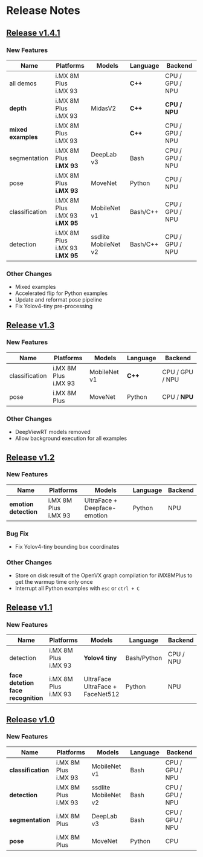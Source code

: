 # Release Notes

## [Release v1.4.1](https://github.com/nxp-imx/nxp-nnstreamer-examples/tree/v1.4.1)

### New Features

| Name           | Platforms                     | Models     | Language | Backend         |
|----------------|-------------------------------|------------|----------|-----------------|
| all demos      | i.MX 8M Plus <br> i.MX 93     |            | **C++**  | CPU / GPU / NPU |
| **depth**      | i.MX 8M Plus <br> i.MX 93     | MidasV2    |  **C++** | **CPU / NPU**   |
| **mixed examples** | i.MX 8M Plus <br> i.MX 93 |            | **C++**  | CPU / GPU / NPU |
| segmentation   | i.MX 8M Plus <br> **i.MX 93** | DeepLab v3 | Bash     | CPU / GPU / NPU |
| pose           | i.MX 8M Plus <br> **i.MX 93** | MoveNet    | Python   | CPU / NPU       |
| classification | i.MX 8M Plus <br> i.MX 93 <br> **i.MX 95** | MobileNet v1         | Bash/C++     | CPU / GPU / NPU |
| detection      | i.MX 8M Plus <br> i.MX 93 <br> **i.MX 95** | ssdlite MobileNet v2 | Bash/C++     | CPU / GPU / NPU |

### Other Changes
- Mixed examples 
- Accelerated flip for Python examples
- Update and reformat pose pipeline
- Fix Yolov4-tiny pre-processing

## [Release v1.3](https://github.com/nxp-imx/nxp-nnstreamer-examples/tree/v1.3)

### New Features

| Name           | Platforms                 | Models       | Language | Backend         |
|----------------|---------------------------|--------------|----------|-----------------|
| classification | i.MX 8M Plus <br> i.MX 93 | MobileNet v1 | **C++**  | CPU / GPU / NPU |
| pose           | i.MX 8M Plus              | MoveNet      | Python   | CPU / **NPU**   |

### Other Changes
- DeepViewRT models removed
- Allow background execution for all examples

## [Release v1.2](https://github.com/nxp-imx/nxp-nnstreamer-examples/tree/v1.2)

### New Features

| Name                  | Platforms                 | Models                       | Language | Backend |
|-----------------------|---------------------------|------------------------------|----------|---------|
| **emotion detection** | i.MX 8M Plus <br> i.MX 93 | UltraFace + Deepface-emotion | Python   | NPU     |

### Bug Fix
- Fix Yolov4-tiny bounding box coordinates

### Other Changes
- Store on disk result of the OpenVX graph compilation for iMX8MPlus to get the warmup time only once
- Interrupt all Python examples with `esc` or `ctrl + C`

## [Release v1.1](https://github.com/nxp-imx/nxp-nnstreamer-examples/tree/v1.1)

### New Features

| Name                                        | Platforms                 | Models                                | Language    | Backend   |
|---------------------------------------------|---------------------------|---------------------------------------|-------------|-----------|
| detection                                   | i.MX 8M Plus <br> i.MX 93 | **Yolov4 tiny**                       | Bash/Python | CPU / NPU |
| **face detetion** <br> **face recognition** | i.MX 8M Plus <br> i.MX 93 | UltraFace <br> UltraFace + FaceNet512 | Python      | NPU       |

## [Release v1.0](https://github.com/nxp-imx/nxp-nnstreamer-examples/tree/v1.0)

### New Features

| Name               | Platforms              | Models               | Language | Backend         |
|--------------------|------------------------|----------------------|----------|-----------------|
| **classification** | i.MX 8M Plus <br> i.MX 93 | MobileNet v1         | Bash     | CPU / GPU / NPU |
| **detection**      | i.MX 8M Plus <br> i.MX 93 | ssdlite MobileNet v2 | Bash     | CPU / GPU / NPU |
| **segmentation**   | i.MX 8M Plus           | DeepLab v3           | Bash     | CPU / GPU / NPU |
| **pose**           | i.MX 8M Plus           | MoveNet              | Python   | CPU             |

